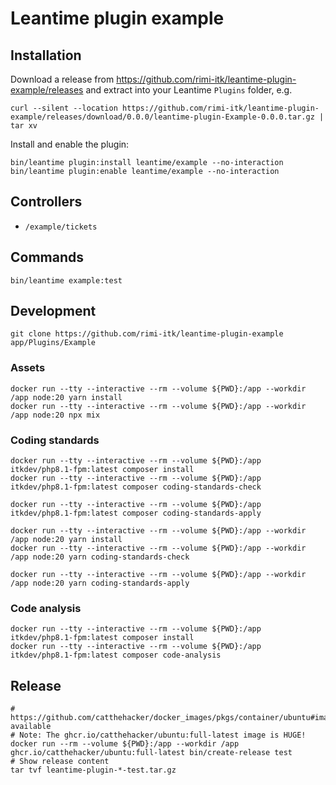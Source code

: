 # Leantime plugin example

## Installation

Download a release from
<https://github.com/rimi-itk/leantime-plugin-example/releases> and extract into
your Leantime `Plugins` folder, e.g.

``` shell
curl --silent --location https://github.com/rimi-itk/leantime-plugin-example/releases/download/0.0.0/leantime-plugin-Example-0.0.0.tar.gz | tar xv
```

Install and enable the plugin:

``` shell
bin/leantime plugin:install leantime/example --no-interaction
bin/leantime plugin:enable leantime/example --no-interaction
```

## Controllers

* `/example/tickets`

## Commands

```shell
bin/leantime example:test
```

## Development

```shell
git clone https://github.com/rimi-itk/leantime-plugin-example app/Plugins/Example
```

### Assets

```shell
docker run --tty --interactive --rm --volume ${PWD}:/app --workdir /app node:20 yarn install
docker run --tty --interactive --rm --volume ${PWD}:/app --workdir /app node:20 npx mix
```

### Coding standards

```shell
docker run --tty --interactive --rm --volume ${PWD}:/app itkdev/php8.1-fpm:latest composer install
docker run --tty --interactive --rm --volume ${PWD}:/app itkdev/php8.1-fpm:latest composer coding-standards-check

docker run --tty --interactive --rm --volume ${PWD}:/app itkdev/php8.1-fpm:latest composer coding-standards-apply
```

```shell
docker run --tty --interactive --rm --volume ${PWD}:/app --workdir /app node:20 yarn install
docker run --tty --interactive --rm --volume ${PWD}:/app --workdir /app node:20 yarn coding-standards-check
```

```shell
docker run --tty --interactive --rm --volume ${PWD}:/app --workdir /app node:20 yarn coding-standards-apply
```

### Code analysis

```shell
docker run --tty --interactive --rm --volume ${PWD}:/app itkdev/php8.1-fpm:latest composer install
docker run --tty --interactive --rm --volume ${PWD}:/app itkdev/php8.1-fpm:latest composer code-analysis
```

## Release

```shell
# https://github.com/catthehacker/docker_images/pkgs/container/ubuntu#images-available
# Note: The ghcr.io/catthehacker/ubuntu:full-latest image is HUGE!
docker run --rm --volume ${PWD}:/app --workdir /app ghcr.io/catthehacker/ubuntu:full-latest bin/create-release test
# Show release content
tar tvf leantime-plugin-*-test.tar.gz
```
